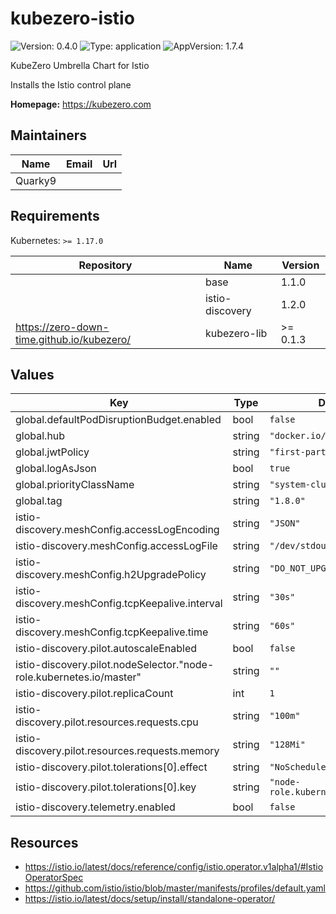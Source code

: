# kubezero-istio

![Version: 0.4.0](https://img.shields.io/badge/Version-0.4.0-informational?style=flat-square) ![Type: application](https://img.shields.io/badge/Type-application-informational?style=flat-square) ![AppVersion: 1.7.4](https://img.shields.io/badge/AppVersion-1.7.4-informational?style=flat-square)

KubeZero Umbrella Chart for Istio

Installs the Istio control plane

**Homepage:** <https://kubezero.com>

## Maintainers

| Name | Email | Url |
| ---- | ------ | --- |
| Quarky9 |  |  |

## Requirements

Kubernetes: `>= 1.17.0`

| Repository | Name | Version |
|------------|------|---------|
|  | base | 1.1.0 |
|  | istio-discovery | 1.2.0 |
| https://zero-down-time.github.io/kubezero/ | kubezero-lib | >= 0.1.3 |

## Values

| Key | Type | Default | Description |
|-----|------|---------|-------------|
| global.defaultPodDisruptionBudget.enabled | bool | `false` |  |
| global.hub | string | `"docker.io/istio"` |  |
| global.jwtPolicy | string | `"first-party-jwt"` |  |
| global.logAsJson | bool | `true` |  |
| global.priorityClassName | string | `"system-cluster-critical"` |  |
| global.tag | string | `"1.8.0"` |  |
| istio-discovery.meshConfig.accessLogEncoding | string | `"JSON"` |  |
| istio-discovery.meshConfig.accessLogFile | string | `"/dev/stdout"` |  |
| istio-discovery.meshConfig.h2UpgradePolicy | string | `"DO_NOT_UPGRADE"` |  |
| istio-discovery.meshConfig.tcpKeepalive.interval | string | `"30s"` |  |
| istio-discovery.meshConfig.tcpKeepalive.time | string | `"60s"` |  |
| istio-discovery.pilot.autoscaleEnabled | bool | `false` |  |
| istio-discovery.pilot.nodeSelector."node-role.kubernetes.io/master" | string | `""` |  |
| istio-discovery.pilot.replicaCount | int | `1` |  |
| istio-discovery.pilot.resources.requests.cpu | string | `"100m"` |  |
| istio-discovery.pilot.resources.requests.memory | string | `"128Mi"` |  |
| istio-discovery.pilot.tolerations[0].effect | string | `"NoSchedule"` |  |
| istio-discovery.pilot.tolerations[0].key | string | `"node-role.kubernetes.io/master"` |  |
| istio-discovery.telemetry.enabled | bool | `false` |  |

## Resources

- https://istio.io/latest/docs/reference/config/istio.operator.v1alpha1/#IstioOperatorSpec
- https://github.com/istio/istio/blob/master/manifests/profiles/default.yaml
- https://istio.io/latest/docs/setup/install/standalone-operator/
